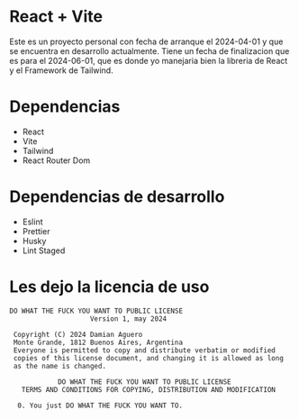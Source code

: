 # React + Vite

Este es un proyecto personal con fecha de arranque el 2024-04-01 y que se encuentra en desarrollo actualmente.
Tiene un fecha de finalizacion que es para el 2024-06-01, que es donde yo manejaria bien la libreria de React y el Framework de Tailwind. 

# Dependencias

- React
- Vite
- Tailwind
- React Router Dom

# Dependencias de desarrollo

- Eslint
- Prettier
- Husky
- Lint Staged


# Les dejo la licencia de uso

```
DO WHAT THE FUCK YOU WANT TO PUBLIC LICENSE
                    Version 1, may 2024
 
 Copyright (C) 2024 Damian Aguero
 Monte Grande, 1812 Buenos Aires, Argentina
 Everyone is permitted to copy and distribute verbatim or modified
 copies of this license document, and changing it is allowed as long
 as the name is changed.
 
            DO WHAT THE FUCK YOU WANT TO PUBLIC LICENSE
   TERMS AND CONDITIONS FOR COPYING, DISTRIBUTION AND MODIFICATION
 
  0. You just DO WHAT THE FUCK YOU WANT TO.
```
